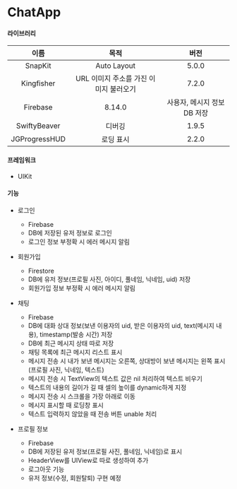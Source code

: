 # ChatApp

#### 라이브러리   
|이름|목적|버전|
|:------:|:---:|:---:|
|SnapKit|Auto Layout|5.0.0|
|Kingfisher|URL 이미지 주소를 가진 이미지 불러오기|7.2.0|
|Firebase|8.14.0|사용자, 메시지 정보 DB 저장|
|SwiftyBeaver|디버깅|1.9.5|
|JGProgressHUD|로딩 표시|2.2.0|
   
#### 프레임워크
- UIKit
   
#### 기능
   
* 로그인
  * Firebase
  * DB에 저장된 유저 정보로 로그인
  * 로그인 정보 부정확 시 에러 메시지 알림

* 회원가입
  * Firestore
  * DB에 유저 정보(프로필 사진, 아이디, 풀네임, 닉네임, uid) 저장
  * 회원가입 정보 부정확 시 에러 메시지 알림

* 채팅
  * Firebase
  * DB에 대화 상대 정보(보낸 이용자의 uid, 받은 이용자의 uid, text(메시지 내용), timestamp(발송 시간) 저장
  * DB에 최근 메시지 상태 따로 저장
  * 채팅 목록에 최근 메시지 리스트 표시
  * 메시지 전송 시 내가 보낸 메시지는 오른쪽, 상대방이 보낸 메시지는 왼쪽 표시(프로필 사진, 닉네임, 텍스트)
  * 메시지 전송 시 TextView의 텍스트 값은 nil 처리하여 텍스트 비우기
  * 텍스트의 내용의 길이가 길 때 셀의 높이를 dynamic하게 지정
  * 메시지 전송 시 스크롤을 가장 아래로 이동
  * 메시지 표시할 때 로딩창 표시
  * 텍스트 입력하지 않았을 때 전송 버튼 unable 처리

* 프로필 정보
  * Firebase
  * DB에 저장된 유저 정보(프로필 사진, 풀네임, 닉네임)로 표시
  * HeaderView를 UIView로 따로 생성하여 추가
  * 로그아웃 기능
  * 유저 정보(수정, 회원탈퇴) 구현 예정

